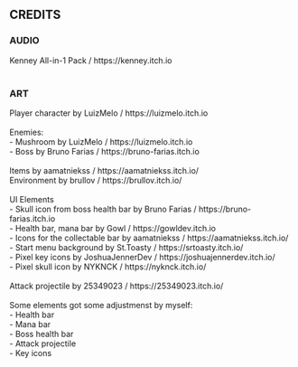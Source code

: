 <h2>CREDITS</h2>
<h3>AUDIO</h3>
Kenney All-in-1 Pack / https://kenney.itch.io <br>
<br>
<h3>ART</h3>
Player character by LuizMelo / https://luizmelo.itch.io <br>
<br>
Enemies: <br>
- Mushroom by LuizMelo / https://luizmelo.itch.io <br>
- Boss by Bruno Farias / https://bruno-farias.itch.io <br>
<br>
Items by aamatniekss / https://aamatniekss.itch.io/ <br>
Environment by brullov / https://brullov.itch.io/ <br>
<br>
UI Elements <br>
- Skull icon from boss health bar by Bruno Farias / https://bruno-farias.itch.io <br>
- Health bar, mana bar by Gowl / https://gowldev.itch.io <br>
- Icons for the collectable bar by aamatniekss / https://aamatniekss.itch.io/ <br>
- Start menu background by St.Toasty / https://srtoasty.itch.io/ <br>
- Pixel key icons by JoshuaJennerDev / https://joshuajennerdev.itch.io/ <br>
- Pixel skull icon by NYKNCK / https://nyknck.itch.io/ <br>
<br>
Attack projectile by 25349023 / https://25349023.itch.io/ <br>
<br>
Some elements got some adjustmenst by myself: <br>
    - Health bar <br>
    - Mana bar <br>
    - Boss health bar <br>
    - Attack projectile <br>
    - Key icons <br>